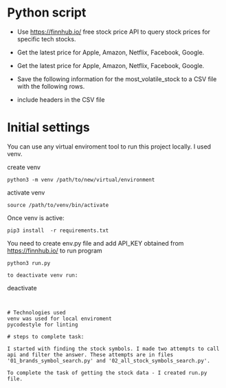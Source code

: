 # Python script
* Use https://finnhub.io/ free stock price API to query stock prices for specific tech stocks.

* Get the latest price for Apple, Amazon, Netflix, Facebook, Google.

* Get the latest price for Apple, Amazon, Netflix, Facebook, Google.

* Save the following information for the most_volatile_stock to a CSV file with the following rows.

* include headers in the CSV file 

# Initial settings
You can use any virtual enviroment tool to run this project locally. I used venv.

create venv
```
python3 -m venv /path/to/new/virtual/environment
```
activate venv
```
source /path/to/venv/bin/activate

```
Once venv is active:

```
pip3 install  -r requirements.txt
```
You need to create env.py file and add API_KEY obtained from https://finnhub.io/
to run program 
```
python3 run.py
```

```
to deactivate venv run:
```
deactivate
```


# Technologies used
venv was used for local enviroment
pycodestyle for linting

# steps to complete task:

I started with finding the stock symbols. I made two attempts to call api and filter the answer. These attempts are in files '01_brands_symbol_search.py' and '02_all_stock_symbols_search.py'.

To complete the task of getting the stock data - I created run.py file. 